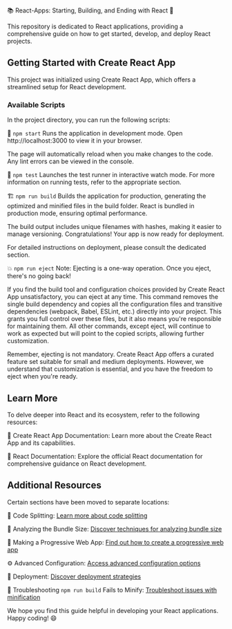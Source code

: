 📚 React-Apps: Starting, Building, and Ending with React 🚀

This repository is dedicated to React applications, providing a comprehensive guide on how to get started, develop, and deploy React projects.

## Getting Started with Create React App

This project was initialized using Create React App, which offers a streamlined setup for React development.

### Available Scripts

In the project directory, you can run the following scripts:

🏃 `npm start`
Runs the application in development mode.
Open http://localhost:3000 to view it in your browser.

The page will automatically reload when you make changes to the code.
Any lint errors can be viewed in the console.

🧪 `npm test`
Launches the test runner in interactive watch mode.
For more information on running tests, refer to the appropriate section.

🏗️ `npm run build`
Builds the application for production, generating the optimized and minified files in the build folder.
React is bundled in production mode, ensuring optimal performance.

The build output includes unique filenames with hashes, making it easier to manage versioning.
Congratulations! Your app is now ready for deployment.

For detailed instructions on deployment, please consult the dedicated section.

💥 `npm run eject`
Note: Ejecting is a one-way operation. Once you eject, there's no going back!

If you find the build tool and configuration choices provided by Create React App unsatisfactory, you can eject at any time. This command removes the single build dependency and copies all the configuration files and transitive dependencies (webpack, Babel, ESLint, etc.) directly into your project. This grants you full control over these files, but it also means you're responsible for maintaining them. All other commands, except eject, will continue to work as expected but will point to the copied scripts, allowing further customization.

Remember, ejecting is not mandatory. Create React App offers a curated feature set suitable for small and medium deployments. However, we understand that customization is essential, and you have the freedom to eject when you're ready.

## Learn More

To delve deeper into React and its ecosystem, refer to the following resources:

📖 Create React App Documentation: Learn more about the Create React App and its capabilities.

📖 React Documentation: Explore the official React documentation for comprehensive guidance on React development.

## Additional Resources

Certain sections have been moved to separate locations:

🔀 Code Splitting: [Learn more about code splitting](https://facebook.github.io/create-react-app/docs/code-splitting)

📏 Analyzing the Bundle Size: [Discover techniques for analyzing bundle size](https://facebook.github.io/create-react-app/docs/analyzing-the-bundle-size)

🚀 Making a Progressive Web App: [Find out how to create a progressive web app](https://facebook.github.io/create-react-app/docs/making-a-progressive-web-app)

⚙️ Advanced Configuration: [Access advanced configuration options](https://facebook.github.io/create-react-app/docs/advanced-configuration)

🚀 Deployment: [Discover deployment strategies](https://facebook.github.io/create-react-app/docs/deployment)

🐛 Troubleshooting `npm run build` Fails to Minify: [Troubleshoot issues with minification](https://facebook.github.io/create-react-app/docs/troubleshooting#npm-run-build-fails-to-minify)

We hope you find this guide helpful in developing your React applications. Happy coding! 😄


